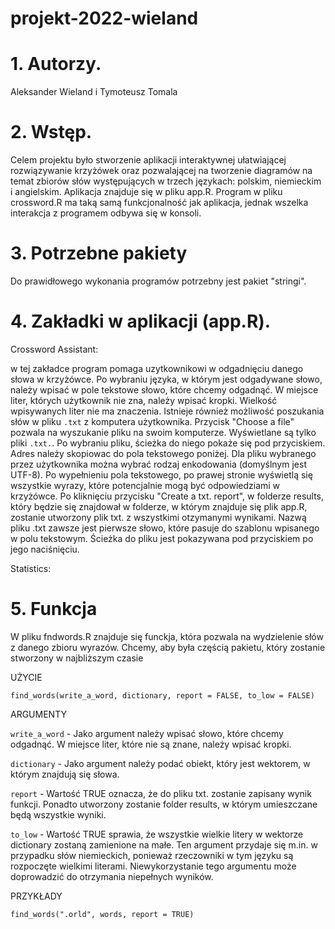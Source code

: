 # projekt-2022-wieland

# 1. Autorzy.

Aleksander Wieland i Tymoteusz Tomala

# 2. Wstęp.

Celem projektu było stworzenie aplikacji interaktywnej ułatwiającej rozwiązywanie krzyżówek oraz pozwalającej na tworzenie diagramów na temat zbiorów słów występujących w trzech językach: polskim, niemieckim i angielskim. Aplikacja znajduje się w pliku app.R. Program w pliku crossword.R ma taką samą funkcjonalność jak aplikacja, jednak wszelka interakcja z programem odbywa się w konsoli.

# 3. Potrzebne pakiety

Do prawidłowego wykonania programów potrzebny jest pakiet "stringi".

# 4. Zakładki w aplikacji (app.R).

Crossword Assistant:

w tej zakładce program pomaga uzytkownikowi w odgadnięciu danego słowa w krzyżówce. Po wybraniu języka, w którym jest odgadywane słowo, należy wpisać w pole tekstowe słowo, które chcemy odgadnąć. W miejsce liter, których użytkownik nie zna, należy wpisać kropki. Wielkość wpisywanych liter nie ma znaczenia. Istnieje również możliwość poszukania słów w pliku `.txt` z komputera użytkownika. Przycisk "Choose a file" pozwala na wyszukanie pliku na swoim komputerze. Wyświetlane są tylko pliki `.txt.`. Po wybraniu pliku, ścieżka do niego pokaże się pod przyciskiem. Adres należy skopiowac do pola tekstowego poniżej. Dla pliku wybranego przez użytkownika można wybrać rodzaj enkodowania (domyślnym jest UTF-8). Po wypełnieniu pola tekstowego, po prawej stronie wyświetlą się wszystkie wyrazy, które potencjalnie mogą być odpowiedziami w krzyżówce. Po kliknięciu przycisku "Create a txt. report", w folderze results, który będzie się znajdował w folderze, w którym znajduje się plik app.R, zostanie utworzony plik txt. z wszystkimi otzymanymi wynikami. Nazwą pliku .txt zawsze jest pierwsze słowo, które pasuje do szablonu wpisanego w polu tekstowym. Ścieżka do pliku jest pokazywana pod przyciskiem po jego naciśnięciu.

Statistics:


# 5. Funkcja

W pliku fndwords.R znajduje się funckja, która pozwala na wydzielenie słów z danego zbioru wyrazów. Chcemy, aby była częścią pakietu, który zostanie stworzony w najbliższym czasie

UŻYCIE

`find_words(write_a_word, dictionary, report = FALSE, to_low = FALSE)`

ARGUMENTY

`write_a_word` - Jako argument należy wpisać słowo, które chcemy odgadnąć. W miejsce liter, które nie są znane, należy wpisać kropki.

`dictionary` - Jako argument należy podać obiekt, który jest wektorem, w którym znajdują się słowa.

`report` - Wartość TRUE oznacza, że do pliku txt. zostanie zapisany wynik funkcji. Ponadto utworzony zostanie folder results, w którym umieszczane będą wszystkie wyniki.

`to_low` - Wartość TRUE sprawia, że wszystkie wielkie litery w wektorze dictionary zostaną zamienione na małe. Ten argument przydaje się m.in. w przypadku słów niemieckich, ponieważ rzeczowniki w tym języku są rozpoczęte wielkimi literami. Niewykorzystanie tego argumentu może doprowadzić do otrzymania niepełnych wyników.

PRZYKŁADY

`find_words(".orld", words, report = TRUE)`

